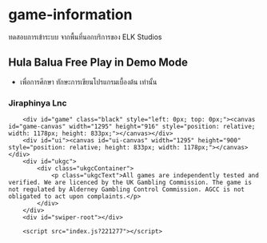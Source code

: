 # game-information
ทดสอบการเข้าระบบ จากพื้นที่นอกบริการของ ELK Studios

## Hula Balua Free Play in Demo Mode
- เพื่อการศึกษา ทักษะการเขียนโปรแกรมเบื้องต้น เท่านั้น
### Jiraphinya Lnc




<html lang="en"><div id="in-page-channel-node-id" data-channel-name="in_page_channel_LH974l"></div><head>
		<meta http-equiv="Content-Type" content="text/html; charset=utf-8">
		<meta name="viewport" content="width=device-width, height=device-height, initial-scale=1, minimum-scale=1.0, maximum-scale=1.0, minimal-ui">
		<meta name="apple-mobile-web-app-capable" content="yes">
		<meta name="mobile-web-app-capable" content="yes">
		<meta name="format-detection" content="telephone=no">
		<title>HULA BALUA</title>
		<link rel="stylesheet" href="index.css?221277">
	<script type="text/javascript" src="./version.js?1719752787308"></script><script type="text/javascript" src="../ecf3/build-221277/ecf3.js"></script><script type="text/javascript" src="../hulabalua/version.js?1719752788657" id="versionScript"></script><script type="text/javascript" src="../hulabalua/build-203225/game.js"></script><link rel="apple-touch-icon" href="../hulabalua/build-203225/apple_touch_icon.png"></head>
	<body class="black" style="cursor: default;">
		
		<div id="game" class="black" style="left: 0px; top: 0px;"><canvas id="game-canvas" width="1295" height="916" style="position: relative; width: 1178px; height: 833px;"></canvas></div>
		<div id="ui"><canvas id="ui-canvas" width="1295" height="900" style="position: relative; height: 833px; width: 1178px;"></canvas></div>
		<div id="ukgc">
			<div class="ukgcContainer">
				<p class="ukgcText">All games are independently tested and verified. We are licenced by the UK Gambling Commission. The game is not regulated by Alderney Gambling Control Commission. AGCC is not obligated to act upon complaints.</p>
			</div>
		</div>
		<div id="swiper-root"></div>
		
		<script src="index.js?221277"></script>
	

<script type="text/javascript" src="./build-221277/start.js"></script></body></html>
